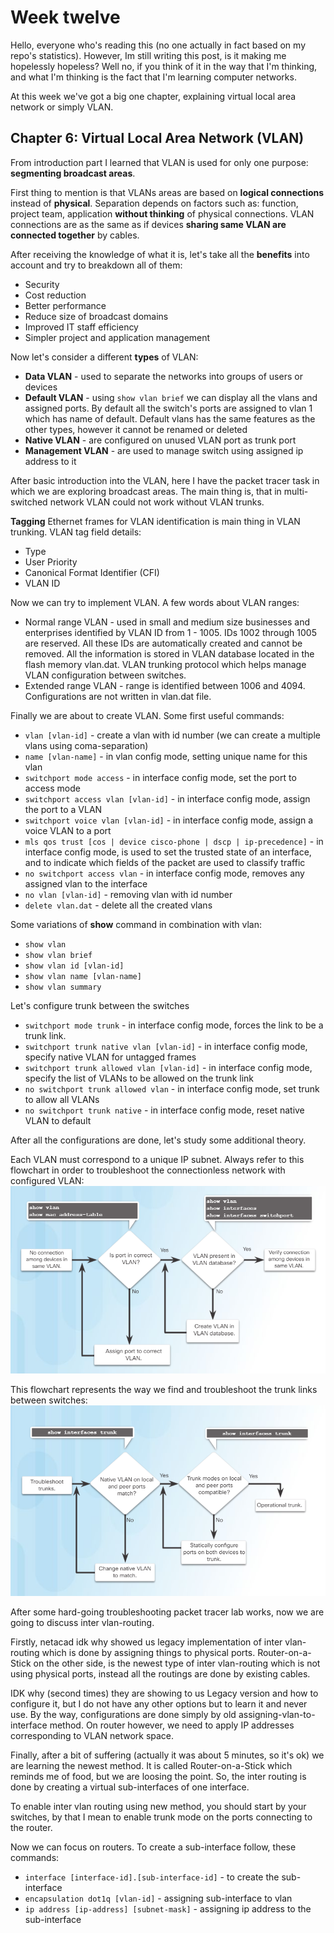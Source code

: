 # Week twelve

Hello, everyone who's reading this (no one actually in fact based on my repo's statistics). However, Im still writing this post, is it making me hopelessly hopeless? Well no, if you think of it in the way that I'm thinking, and what I'm thinking is the fact that I'm learning computer networks.

At this week we've got a big one chapter, explaining virtual local area network or simply VLAN.

## Chapter 6: Virtual Local Area Network (VLAN)

From introduction part I learned that VLAN is used for only one purpose: **segmenting broadcast areas**.

First thing to mention is that VLANs areas are based on **logical connections** instead of **physical**. Separation depends on factors such as: function, project team, application **without thinking** of physical connections. VLAN connections are as the same as if devices **sharing same VLAN are connected together** by cables.

After receiving the knowledge of what it is, let's take all the **benefits** into account and try to breakdown all of them:

- Security
- Cost reduction
- Better performance
- Reduce size of broadcast domains
- Improved IT staff efficiency
- Simpler project and application management

Now let's consider a different **types** of VLAN:

- **Data VLAN** - used to separate the networks into groups of users or devices
- **Default VLAN** - using `show vlan brief` we can display all the vlans and assigned ports. By default all the switch's ports are assigned to vlan 1 which has name of default. Default vlans has the same features as the other types, however it cannot be renamed or deleted
- **Native VLAN** - are configured on unused VLAN port as trunk port
- **Management VLAN** - are used to manage switch using assigned ip address to it

After basic introduction into the VLAN, here I have the packet tracer task in which we are exploring broadcast areas. The main thing is, that in multi-switched network VLAN could not work without VLAN trunks.

**Tagging** Ethernet frames for VLAN identification is main thing in VLAN trunking. VLAN tag field details:

- Type
- User Priority
- Canonical Format Identifier (CFI)
- VLAN ID

Now we can try to implement VLAN. A few words about VLAN ranges:

- Normal range VLAN - used in small and medium size businesses and enterprises identified by VLAN ID from 1 - 1005. IDs 1002 through 1005 are reserved. All these IDs are automatically created and cannot be removed. All the information is stored in VLAN database located in the flash memory vlan.dat. VLAN trunking protocol which helps manage VLAN configuration between switches.
- Extended range VLAN - range is identified between 1006 and 4094. Configurations are not written in vlan.dat file.

Finally we are about to create VLAN. Some first useful commands:

- `vlan [vlan-id]` - create a vlan with id number (we can create a multiple vlans using coma-separation)
- `name [vlan-name]` - in vlan config mode, setting unique name for this vlan
- `switchport mode access` - in interface config mode, set the port to access mode
- `switchport access vlan [vlan-id]` - in interface config mode, assign the port to a VLAN
- `switchport voice vlan [vlan-id]` - in interface config mode, assign a voice VLAN to a port
- `mls qos trust [cos | device cisco-phone | dscp | ip-precedence]` - in interface config mode, is used to set the trusted state of an interface, and to indicate which fields of the packet are used to classify traffic
- `no switchport access vlan` - in interface config mode, removes any assigned vlan to the interface
- `no vlan [vlan-id]` - removing vlan with id number
- `delete vlan.dat` - delete all the created vlans

Some variations of **show** command in combination with vlan:

- `show vlan`
- `show vlan brief`
- `show vlan id [vlan-id]`
- `show vlan name [vlan-name]`
- `show vlan summary`

Let's configure trunk between the switches

- `switchport mode trunk` - in interface config mode, forces the link to be a trunk link.
- `switchport trunk native vlan [vlan-id]` - in interface config mode, specify native VLAN for untagged frames
- `switchport trunk allowed vlan [vlan-id]` - in interface config mode, specify the list of VLANs to be allowed on the trunk link
- `no switchport trunk allowed vlan` - in interface config mode, set trunk to allow all VLANs
- `no switchport trunk native` - in interface config mode, reset native VLAN to default

After all the configurations are done, let's study some additional theory.

Each VLAN must correspond to a unique IP subnet.
Always refer to this flowchart in order to troubleshoot the connectionless network with configured VLAN:
![alt](../img/week-12-1.png)

This flowchart represents the way we find and troubleshoot the trunk links between switches:
![alt](../img/week-12-2.png)

After some hard-going troubleshooting packet tracer lab works, now we are going to discuss inter vlan-routing.

Firstly, netacad idk why showed us legacy implementation of inter vlan-routing which is done by assigning things to physical ports. Router-on-a-Stick on the other side, is the newest type of inter vlan-routing which is not using physical ports, instead all the routings are done by existing cables.

IDK why (second times) they are showing to us Legacy version and how to configure it, but I do not have any other options but to learn it and never use. By the way, configurations are done simply by old assigning-vlan-to-interface method. On router however, we need to apply IP addresses corresponding to VLAN network space.

Finally, after a bit of suffering (actually it was about 5 minutes, so it's ok) we are learning the newest method. It is called Router-on-a-Stick which reminds me of food, but we are loosing the point. So, the inter routing is done by creating a virtual sub-interfaces of one interface.

To enable inter vlan routing using new method, you should start by your switches, by that I mean to enable trunk mode on the ports connecting to the router.

Now we can focus on routers. To create a sub-interface follow, these commands:

- `interface [interface-id].[sub-interface-id]` - to create the sub-interface
- `encapsulation dot1q [vlan-id]` - assigning sub-interface to vlan
- `ip address [ip-address] [subnet-mask]` - assigning ip address to the sub-interface

